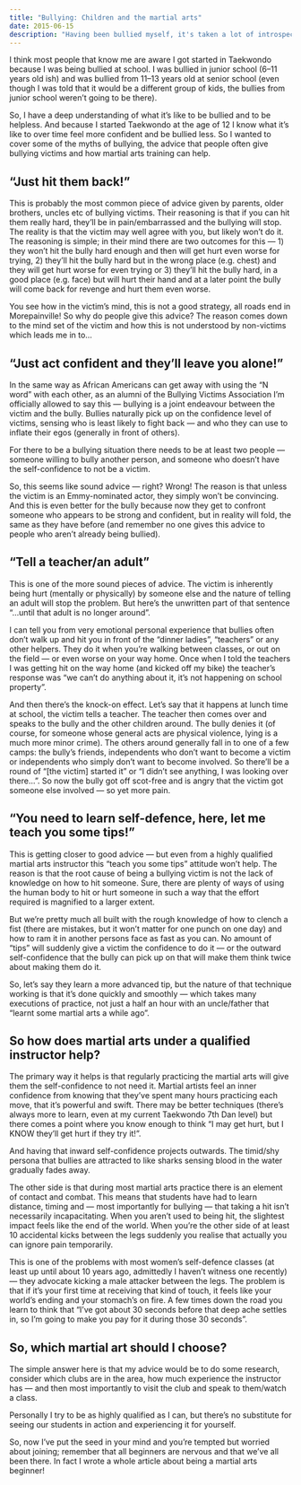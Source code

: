 ```yaml
---
title: "Bullying: Children and the martial arts"
date: 2015-06-15
description: "Having been bullied myself, it's taken a lot of introspection to consider how I feel about bullying and how martial arts relate to myself now and others in the same situation"
---
```


I think most people that know me are aware I got started in Taekwondo because I was being bullied at school. I was bullied in junior school (6–11 years old ish) and was bullied from 11–13 years old at senior school (even though I was told that it would be a different group of kids, the bullies from junior school weren’t going to be there).

So, I have a deep understanding of what it’s like to be bullied and to be helpless. And because I started Taekwondo at the age of 12 I know what it’s like to over time feel more confident and be bullied less. So I wanted to cover some of the myths of bullying, the advice that people often give bullying victims and how martial arts training can help.

## “Just hit them back!”

This is probably the most common piece of advice given by parents, older brothers, uncles etc of bullying victims. Their reasoning is that if you can hit them really hard, they’ll be in pain/embarrassed and the bullying will stop. The reality is that the victim may well agree with you, but likely won’t do it. The reasoning is simple; in their mind there are two outcomes for this — 1) they won’t hit the bully hard enough and then will get hurt even worse for trying, 2) they’ll hit the bully hard but in the wrong place (e.g. chest) and they will get hurt worse for even trying or 3) they’ll hit the bully hard, in a good place (e.g. face) but will hurt their hand and at a later point the bully will come back for revenge and hurt them even worse.

You see how in the victim’s mind, this is not a good strategy, all roads end in Morepainville! So why do people give this advice? The reason comes down to the mind set of the victim and how this is not understood by non-victims which leads me in to…

## “Just act confident and they’ll leave you alone!”

In the same way as African Americans can get away with using the “N word” with each other, as an alumni of the Bullying Victims Association I’m officially allowed to say this — bullying is a joint endeavour between the victim and the bully. Bullies naturally pick up on the confidence level of victims, sensing who is least likely to fight back — and who they can use to inflate their egos (generally in front of others).

For there to be a bullying situation there needs to be at least two people — someone willing to bully another person, and someone who doesn’t have the self-confidence to not be a victim.

So, this seems like sound advice — right? Wrong! The reason is that unless the victim is an Emmy-nominated actor, they simply won’t be convincing. And this is even better for the bully because now they get to confront someone who appears to be strong and confident, but in reality will fold, the same as they have before (and remember no one gives this advice to people who aren’t already being bullied).

## “Tell a teacher/an adult”

This is one of the more sound pieces of advice. The victim is inherently being hurt (mentally or physically) by someone else and the nature of telling an adult will stop the problem. But here’s the unwritten part of that sentence “…until that adult is no longer around”.

I can tell you from very emotional personal experience that bullies often don’t walk up and hit you in front of the “dinner ladies”, “teachers” or any other helpers. They do it when you’re walking between classes, or out on the field — or even worse on your way home. Once when I told the teachers I was getting hit on the way home (and kicked off my bike) the teacher’s response was “we can’t do anything about it, it’s not happening on school property”.

And then there’s the knock-on effect. Let’s say that it happens at lunch time at school, the victim tells a teacher. The teacher then comes over and speaks to the bully and the other children around. The bully denies it (of course, for someone whose general acts are physical violence, lying is a much more minor crime). The others around generally fall in to one of a few camps: the bully’s friends, independents who don’t want to become a victim or independents who simply don’t want to become involved. So there’ll be a round of “[the victim] started it” or “I didn’t see anything, I was looking over there…”. So now the bully got off scot-free and is angry that the victim got someone else involved — so yet more pain.

## “You need to learn self-defence, here, let me teach you some tips!”

This is getting closer to good advice — but even from a highly qualified martial arts instructor this “teach you some tips” attitude won’t help. The reason is that the root cause of being a bullying victim is not the lack of knowledge on how to hit someone. Sure, there are plenty of ways of using the human body to hit or hurt someone in such a way that the effort required is magnified to a larger extent.

But we’re pretty much all built with the rough knowledge of how to clench a fist (there are mistakes, but it won’t matter for one punch on one day) and how to ram it in another persons face as fast as you can. No amount of “tips” will suddenly give a victim the confidence to do it — or the outward self-confidence that the bully can pick up on that will make them think twice about making them do it.

So, let’s say they learn a more advanced tip, but the nature of that technique working is that it’s done quickly and smoothly — which takes many executions of practice, not just a half an hour with an uncle/father that “learnt some martial arts a while ago”.

## So how does martial arts under a qualified instructor help?

The primary way it helps is that regularly practicing the martial arts will give them the self-confidence to not need it. Martial artists feel an inner confidence from knowing that they’ve spent many hours practicing each move, that it’s powerful and swift. There may be better techniques (there’s always more to learn, even at my current Taekwondo 7th Dan level) but there comes a point where you know enough to think “I may get hurt, but I KNOW they’ll get hurt if they try it!”.

And having that inward self-confidence projects outwards. The timid/shy persona that bullies are attracted to like sharks sensing blood in the water gradually fades away.

The other side is that during most martial arts practice there is an element of contact and combat. This means that students have had to learn distance, timing and — most importantly for bullying — that taking a hit isn’t necessarily incapacitating. When you aren’t used to being hit, the slightest impact feels like the end of the world. When you’re the other side of at least 10 accidental kicks between the legs suddenly you realise that actually you can ignore pain temporarily.

This is one of the problems with most women’s self-defence classes (at least up until about 10 years ago, admittedly I haven’t witness one recently) — they advocate kicking a male attacker between the legs. The problem is that if it’s your first time at receiving that kind of touch, it feels like your world’s ending and your stomach’s on fire. A few times down the road you learn to think that “I’ve got about 30 seconds before that deep ache settles in, so I’m going to make you pay for it during those 30 seconds”.

## So, which martial art should I choose?

The simple answer here is that my advice would be to do some research, consider which clubs are in the area, how much experience the instructor has — and then most importantly to visit the club and speak to them/watch a class.

Personally I try to be as highly qualified as I can, but there’s no substitute for seeing our students in action and experiencing it for yourself.

So, now I’ve put the seed in your mind and you’re tempted but worried about joining; remember that all beginners are nervous and that we’ve all been there. In fact I wrote a whole article about being a martial arts beginner!
